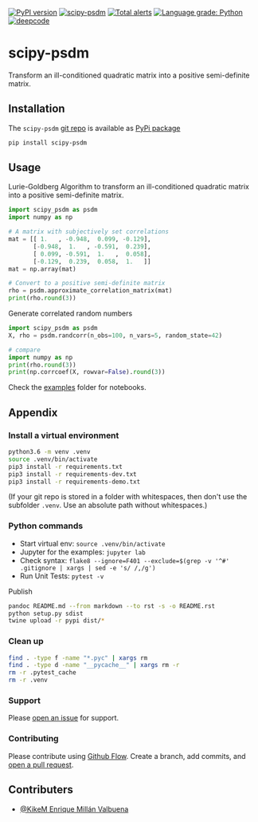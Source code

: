 [![PyPI version](https://badge.fury.io/py/scipy-psdm.svg)](https://badge.fury.io/py/scipy-psdm)
[![scipy-psdm](https://snyk.io/advisor/python/scipy-psdm/badge.svg)](https://snyk.io/advisor/python/scipy-psdm)
[![Total alerts](https://img.shields.io/lgtm/alerts/g/ulf1/scipy-psdm.svg?logo=lgtm&logoWidth=18)](https://lgtm.com/projects/g/ulf1/scipy-psdm/alerts/)
[![Language grade: Python](https://img.shields.io/lgtm/grade/python/g/ulf1/scipy-psdm.svg?logo=lgtm&logoWidth=18)](https://lgtm.com/projects/g/ulf1/scipy-psdm/context:python)
[![deepcode](https://www.deepcode.ai/api/gh/badge?key=eyJhbGciOiJIUzI1NiIsInR5cCI6IkpXVCJ9.eyJwbGF0Zm9ybTEiOiJnaCIsIm93bmVyMSI6InVsZjEiLCJyZXBvMSI6InNjaXB5LXBzZG0iLCJpbmNsdWRlTGludCI6ZmFsc2UsImF1dGhvcklkIjoyOTQ1MiwiaWF0IjoxNjE5NTQwMzgwfQ.dV5ygI4BnW7wvTwIJDNl_pMhS3iv00ydDbwmzxNf5o0)](https://www.deepcode.ai/app/gh/ulf1/scipy-psdm/_/dashboard?utm_content=gh%2Fulf1%2Fscipy-psdm)

# scipy-psdm
Transform an ill-conditioned quadratic matrix into a positive semi-definite matrix.

## Installation
The `scipy-psdm` [git repo](http://github.com/ulf1/scipy-psdm) is available as [PyPi package](https://pypi.org/project/scipy-psdm)

```bash
pip install scipy-psdm
```

## Usage
Lurie-Goldberg Algorithm to transform an ill-conditioned quadratic matrix into a positive semi-definite matrix.

```python
import scipy_psdm as psdm
import numpy as np

# A matrix with subjectively set correlations
mat = [[ 1.   , -0.948,  0.099, -0.129],
       [-0.948,  1.   , -0.591,  0.239],
       [ 0.099, -0.591,  1.   ,  0.058],
       [-0.129,  0.239,  0.058,  1.   ]]
mat = np.array(mat)

# Convert to a positive semi-definite matrix
rho = psdm.approximate_correlation_matrix(mat)
print(rho.round(3))
```

Generate correlated random numbers

```python
import scipy_psdm as psdm
X, rho = psdm.randcorr(n_obs=100, n_vars=5, random_state=42)

# compare
import numpy as np
print(rho.round(3))
print(np.corrcoef(X, rowvar=False).round(3))
```

Check the [examples](https://github.com/ulf1/scipy-psdm/tree/master/examples) folder for notebooks.


## Appendix

### Install a virtual environment

```bash
python3.6 -m venv .venv
source .venv/bin/activate
pip3 install -r requirements.txt
pip3 install -r requirements-dev.txt
pip3 install -r requirements-demo.txt
```

(If your git repo is stored in a folder with whitespaces, then don't use the subfolder `.venv`. Use an absolute path without whitespaces.)

### Python commands

* Start virtual env: `source .venv/bin/activate`
* Jupyter for the examples: `jupyter lab`
* Check syntax: `flake8 --ignore=F401 --exclude=$(grep -v '^#' .gitignore | xargs | sed -e 's/ /,/g')`
* Run Unit Tests: `pytest -v`

Publish

```sh
pandoc README.md --from markdown --to rst -s -o README.rst
python setup.py sdist 
twine upload -r pypi dist/*
```

### Clean up 

```bash
find . -type f -name "*.pyc" | xargs rm
find . -type d -name "__pycache__" | xargs rm -r
rm -r .pytest_cache
rm -r .venv
```

### Support
Please [open an issue](https://github.com/ulf1/scipy-psdm/issues/new) for support.


### Contributing
Please contribute using [Github Flow](https://guides.github.com/introduction/flow/). Create a branch, add commits, and [open a pull request](https://github.com/ulf1/scipy-psdm/compare/).

## Contributers
- [@KikeM Enrique Millán Valbuena](https://github.com/KikeM)
